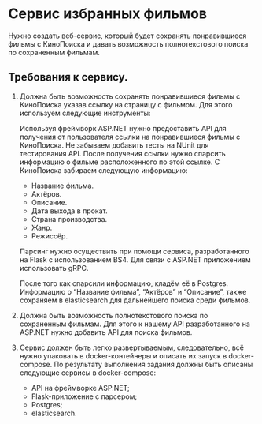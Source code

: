 # Сервис избранных фильмов

Нужно создать веб-сервис, который будет сохранять понравившиеся фильмы с КиноПоиска и давать возможность полнотекстового поиска по сохраненным фильмам. 

## Требования к сервису.

1. Должна быть возможность сохранять понравившиеся фильмы с КиноПоиска указав ссылку на страницу с фильмом. Для этого используем следующие инструменты:

    Используя фреймворк ASP.NET нужно предоставить API для получения от пользователя ссылки на понравившиеся фильмы с КиноПоиска. Не забываем добавить тесты на NUnit для тестирования API.
    После получения ссылки нужно cпарсить информацию о фильме расположенного по этой ссылке. С КиноПоиска забираем следующую информацию:
    - Название фильма.
    - Актёров.
    - Описание.
    - Дата выхода в прокат.
    - Страна производства.
    - Жанр.
    - Режиссёр.

    Парсинг нужно осуществить при помощи сервиса, разработанного на Flask с использованием BS4. Для связи с ASP.NET приложением использовать gRPC.

    После того как спарсили информацию, кладём её в Postgres.
    Информацию о “Название фильма”, “Актёров” и “Описание”, также сохраняем в elasticsearch для дальнейшего поиска среди фильмов.

2. Должна быть возможность полнотекстового поиска по сохраненным фильмам. Для этого к нашему API разработанного на ASP.NET нужно добавить API для поиска фильмов.

3. Сервис должен быть легко развертываемым, следовательно, всё нужно упаковать в docker-контейнеры и описать их запуск в docker-compose. По результату выполнения задания должны быть описаны следующие сервисы в  docker-compose:
    - API на фреймворке ASP.NET;
    - Flask-приложение с парсером;
    - Postgres;
    - elasticsearch.
